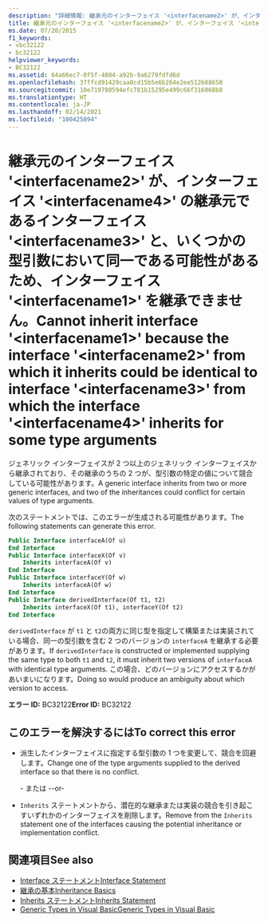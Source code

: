 ```yaml
---
description: "詳細情報: 継承元のインターフェイス '<interfacename2>' が、インターフェイス '<interfacename4>' の継承元であるインターフェイス '<interfacename3>' と、いくつかの型引数において同一である可能性があるため、インターフェイス '<interfacename1>' を継承できません"
title: 継承元のインターフェイス '<interfacename2>' が、インターフェイス '<interfacename4>' の継承元であるインターフェイス '<interfacename3>' と、いくつかの型引数において同一である可能性があるため、インターフェイス '<interfacename1>' を継承できません。
ms.date: 07/20/2015
f1_keywords:
- vbc32122
- bc32122
helpviewer_keywords:
- BC32122
ms.assetid: 64a66ec7-0f5f-4804-a92b-9a6279fdfd6d
ms.openlocfilehash: 37ffcd91429caa0cd15b5e6b264e2ee512b88658
ms.sourcegitcommit: 10e719780594efc781b15295e499c66f316068b8
ms.translationtype: HT
ms.contentlocale: ja-JP
ms.lasthandoff: 02/14/2021
ms.locfileid: "100425894"
---
```

# <a name="cannot-inherit-interface-interfacename1-because-the-interface-interfacename2-from-which-it-inherits-could-be-identical-to-interface-interfacename3-from-which-the-interface-interfacename4-inherits-for-some-type-arguments"></a><span data-ttu-id="73385-103">継承元のインターフェイス '\<interfacename2>' が、インターフェイス '\<interfacename4>' の継承元であるインターフェイス '\<interfacename3>' と、いくつかの型引数において同一である可能性があるため、インターフェイス '\<interfacename1>' を継承できません。</span><span class="sxs-lookup"><span data-stu-id="73385-103">Cannot inherit interface '\<interfacename1>' because the interface '\<interfacename2>' from which it inherits could be identical to interface '\<interfacename3>' from which the interface '\<interfacename4>' inherits for some type arguments</span></span>

<span data-ttu-id="73385-104">ジェネリック インターフェイスが 2 つ以上のジェネリック インターフェイスから継承されており、その継承のうちの 2 つが、型引数の特定の値について競合している可能性があります。</span><span class="sxs-lookup"><span data-stu-id="73385-104">A generic interface inherits from two or more generic interfaces, and two of the inheritances could conflict for certain values of type arguments.</span></span>

 <span data-ttu-id="73385-105">次のステートメントでは、このエラーが生成される可能性があります。</span><span class="sxs-lookup"><span data-stu-id="73385-105">The following statements can generate this error.</span></span>

```vb
Public Interface interfaceA(Of u)
End Interface
Public Interface interfaceX(Of v)
    Inherits interfaceA(Of v)
End Interface
Public Interface interfaceY(Of w)
    Inherits interfaceA(Of w)
End Interface
Public Interface derivedInterface(Of t1, t2)
    Inherits interfaceX(Of t1), interfaceY(Of t2)
End Interface
```

<span data-ttu-id="73385-106">`derivedInterface` が `t1` と `t2`の両方に同じ型を指定して構築または実装されている場合、同一の型引数を含む 2 つのバージョンの `interfaceA` を継承する必要があります。</span><span class="sxs-lookup"><span data-stu-id="73385-106">If `derivedInterface` is constructed or implemented supplying the same type to both `t1` and `t2`, it must inherit two versions of `interfaceA` with identical type arguments.</span></span> <span data-ttu-id="73385-107">この場合、どのバージョンにアクセスするかがあいまいになります。</span><span class="sxs-lookup"><span data-stu-id="73385-107">Doing so would produce an ambiguity about which version to access.</span></span>

<span data-ttu-id="73385-108">**エラー ID:** BC32122</span><span class="sxs-lookup"><span data-stu-id="73385-108">**Error ID:** BC32122</span></span>

## <a name="to-correct-this-error"></a><span data-ttu-id="73385-109">このエラーを解決するには</span><span class="sxs-lookup"><span data-stu-id="73385-109">To correct this error</span></span>

- <span data-ttu-id="73385-110">派生したインターフェイスに指定する型引数の 1 つを変更して、競合を回避します。</span><span class="sxs-lookup"><span data-stu-id="73385-110">Change one of the type arguments supplied to the derived interface so that there is no conflict.</span></span>

  <span data-ttu-id="73385-111">\- または -</span><span class="sxs-lookup"><span data-stu-id="73385-111">\-or-</span></span>

- <span data-ttu-id="73385-112">`Inherits` ステートメントから、潜在的な継承または実装の競合を引き起こすいずれかのインターフェイスを削除します。</span><span class="sxs-lookup"><span data-stu-id="73385-112">Remove from the `Inherits` statement one of the interfaces causing the potential inheritance or implementation conflict.</span></span>

## <a name="see-also"></a><span data-ttu-id="73385-113">関連項目</span><span class="sxs-lookup"><span data-stu-id="73385-113">See also</span></span>

- [<span data-ttu-id="73385-114">Interface ステートメント</span><span class="sxs-lookup"><span data-stu-id="73385-114">Interface Statement</span></span>](../language-reference/statements/interface-statement.md)
- [<span data-ttu-id="73385-115">継承の基本</span><span class="sxs-lookup"><span data-stu-id="73385-115">Inheritance Basics</span></span>](../programming-guide/language-features/objects-and-classes/inheritance-basics.md)
- [<span data-ttu-id="73385-116">Inherits ステートメント</span><span class="sxs-lookup"><span data-stu-id="73385-116">Inherits Statement</span></span>](../language-reference/statements/inherits-statement.md)
- [<span data-ttu-id="73385-117">Generic Types in Visual Basic</span><span class="sxs-lookup"><span data-stu-id="73385-117">Generic Types in Visual Basic</span></span>](../programming-guide/language-features/data-types/generic-types.md)

